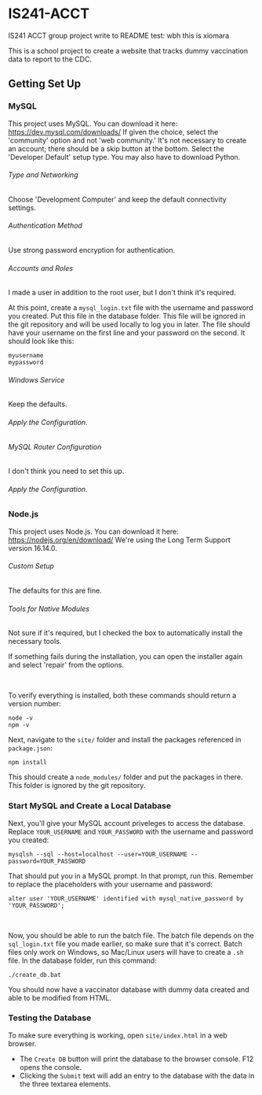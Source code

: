 # IS241-ACCT
IS241 ACCT group project
write to README test: wbh
this is xiomara

This is a school project to create a website that tracks dummy vaccination data to report to the CDC.

## Getting Set Up
### MySQL
This project uses MySQL. You can download it here: https://dev.mysql.com/downloads/ 
If given the choice, select the 'community' option and not 'web community.' It's not necessary to create an account; there should be a skip button at the bottom. 
Select the 'Developer Default' setup type. You may also have to download Python. 
###### Type and Networking
Choose 'Development Computer' and keep the default connectivity settings.
###### Authentication Method
Use strong password encryption for authentication.
###### Accounts and Roles
I made a user in addition to the root user, but I don't think it's required.

At this point, create a `mysql_login.txt` file with the username and password you created. Put this file in the database folder. This file will be ignored in the git repository and will be used locally to log you in later.
The file should have your username on the first line and your password on the second. It should look like this: 
```
myusername
mypassword
```
###### Windows Service
Keep the defaults.
###### Apply the Configuration.
###### MySQL Router Configuration
I don't think you need to set this up.
###### Apply the Configuration.

### Node.js
This project uses Node.js. You can download it here: https://nodejs.org/en/download/ 
We're using the Long Term Support version 16.14.0.
###### Custom Setup
The defaults for this are fine.
###### Tools for Native Modules
Not sure if it's required, but I checked the box to automatically install the necessary tools.

If something fails during the installation, you can open the installer again and select 'repair' from the options.

<br>

To verify everything is installed, both these commands should return a version number: 
```
node -v
npm -v
```

Next, navigate to the `site/` folder and install the packages referenced in `package.json`:
```
npm install
```
This should create a `node_modules/` folder and put the packages in there. This folder is ignored by the git repository.

### Start MySQL and Create a Local Database
Next, you'll give your MySQL account priveleges to access the database. Replace `YOUR_USERNAME` and `YOUR_PASSWORD` with the username and password you created:
```
mysqlsh --sql --host=localhost --user=YOUR_USERNAME --password=YOUR_PASSWORD
```
That should put you in a MySQL prompt. In that prompt, run this. Remember to replace the placeholders with your username and password:
```
alter user 'YOUR_USERNAME' identified with mysql_native_password by 'YOUR_PASSWORD';
```

<br>

Now, you should be able to run the batch file. The batch file depends on the `sql_login.txt` file you made earlier, so make sure that it's correct. 
Batch files only work on Windows, so Mac/Linux users will have to create a `.sh` file. 
In the database folder, run this command: 
```
./create_db.bat
```
You should now have a vaccinator database with dummy data created and able to be modified from HTML. 

### Testing the Database
To make sure everything is working, open `site/index.html` in a web browser. 

- The `Create DB` button will print the database to the browser console. F12 opens the console.
- Clicking the `Submit` text will add an entry to the database with the data in the three textarea elements.
